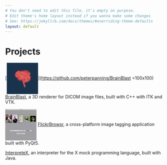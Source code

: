 ```yaml
---
# You don't need to edit this file, it's empty on purpose.
# Edit theme's home layout instead if you wanna make some changes
# See: https://jekyllrb.com/docs/themes/#overriding-theme-defaults
layout: default
---
```


# Projects

[<img style="vertical-align:middle;" src="https://raw.githubusercontent.com/peterpanning/BrainBlast/master/finalImage.png" width="100" height="100">](https://github.com/peterpanning/BrainBlast =100x100) [BrainBlast](https://github.com/peterpanning/BrainBlast), a 3D renderer for DICOM image files, built with C++ with ITK and VTK.

[<img style="vertical-align:middle;" src="https://raw.githubusercontent.com/peterpanning/FlickrBrowsr/master/assets/ScreenShot.png" width="100" height="100" >](https://github.com/peterpanning/FlickrBrowsr) [FlickrBrowsr](https://github.com/peterpanning/FlickrBrowsr), a cross-platform image tagging application built with PyQt5. 

[InterpreteX](https://github.com/peterpanning/interpreteX), an interpreter for the X mock programming language, built with Java. 